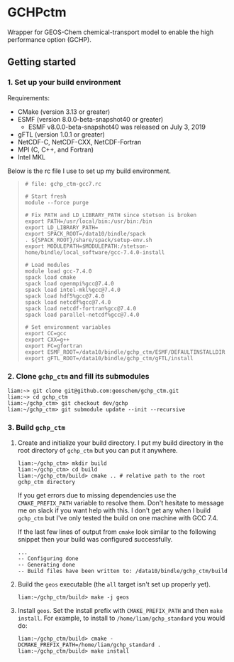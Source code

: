 # GCHPctm
Wrapper for GEOS-Chem chemical-transport model to enable the high performance option (GCHP).

## Getting started

### 1. Set up your build environment
Requirements:
- CMake (version 3.13 or greater)
- ESMF (version 8.0.0-beta-snapshot40 or greater)
  - ESMF v8.0.0-beta-snapshot40 was released on July 3, 2019
- gFTL (version 1.0.1 or greater)
- NetCDF-C, NetCDF-CXX, NetCDF-Fortran
- MPI (C, C++, and Fortran)
- Intel MKL

Below is the rc file I use to set up my build environment.
> ```
> # file: gchp_ctm-gcc7.rc
> 
> # Start fresh
> module --force purge
> 
> # Fix PATH and LD_LIBRARY_PATH since stetson is broken
> export PATH=/usr/local/bin:/usr/bin:/bin
> export LD_LIBRARY_PATH=
> export SPACK_ROOT=/data10/bindle/spack
> . ${SPACK_ROOT}/share/spack/setup-env.sh
> export MODULEPATH=$MODULEPATH:/stetson-home/bindle/local_software/gcc-7.4.0-install
> 
> # Load modules
> module load gcc-7.4.0
> spack load cmake
> spack load openmpi%gcc@7.4.0
> spack load intel-mkl%gcc@7.4.0
> spack load hdf5%gcc@7.4.0
> spack load netcdf%gcc@7.4.0
> spack load netcdf-fortran%gcc@7.4.0
> spack load parallel-netcdf%gcc@7.4.0
> 
> # Set environment variables
> export CC=gcc
> export CXX=g++
> export FC=gfortran
> export ESMF_ROOT=/data10/bindle/gchp_ctm/ESMF/DEFAULTINSTALLDIR
> export gFTL_ROOT=/data10/bindle/gchp_ctm/gFTL/install
> ```

### 2. Clone `gchp_ctm` and fill its submodules
```console
liam:~> git clone git@github.com:geoschem/gchp_ctm.git
liam:~> cd gchp_ctm
liam:~/gchp_ctm> git checkout dev/gchp
liam:~/gchp_ctm> git submodule update --init --recursive
```

### 3. Build `gchp_ctm`
1. Create and initialize your build directory. I put my build directory in the root directory of `gchp_ctm` but you can put it anywhere.
    ```console
    liam:~/gchp_ctm> mkdir build
    liam:~/gchp_ctm> cd build
    liam:~/gchp_ctm/build> cmake .. # relative path to the root gchp_ctm directory
    ```
    If you get errors due to missing dependencies use the `CMAKE_PREFIX_PATH` variable to resolve them. Don't hesitate to message me on slack if you want help with this. I don't get any when I build `gchp_ctm` but I've only tested the build on one machine with GCC 7.4.
    
    If the last few lines of output from `cmake` look similar to the following snippet then your build was configured successfully.
    ```
    ...
    -- Configuring done
    -- Generating done
    -- Build files have been written to: /data10/bindle/gchp_ctm/build
    ```

2. Build the `geos` executable (the `all` target isn't set up properly yet).
    ```console
    liam:~/gchp_ctm/build> make -j geos
    ```

3. Install `geos`. Set the install prefix with `CMAKE_PREFIX_PATH` and then `make install`. For example, to install to `/home/liam/gchp_standard` you would do:
    ```console
    liam:~/gchp_ctm/build> cmake -DCMAKE_PREFIX_PATH=/home/liam/gchp_standard .
    liam:~/gchp_ctm/build> make install
    ```
